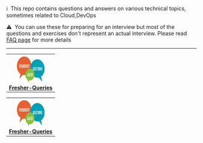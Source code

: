 :information_source: &nbsp;This repo contains questions and answers on various technical topics, sometimes related to Cloud,DevOps

:warning: &nbsp;You can use these for preparing for an interview but most of the questions and exercises don't represent an actual interview. Please read [FAQ page](faq.md) for more details

****

<!-- ALL-TOPICS-LIST:START -->
<!-- prettier-ignore-start -->
<!-- markdownlint-disable -->
<center>
<table>
  <tr>
    <td align="center"><a href="Fresher-Queries/README.md"><img src="images/fresher-questions.png" width="75x;" height="75px;" alt="Fresher-Queries"/><br /><b>Fresher-Queries</b></a></td>
  </tr>
</table>
</center>
<!-- markdownlint-enable -->
<!-- prettier-ignore-end -->
<!-- ALL-TOPICS-LIST:END -->

<!-- ALL-TOPICS-LIST:START -->
<!-- prettier-ignore-start -->
<!-- markdownlint-disable -->
<center>
<table>
  <tr>
    <td align="center"><a href="Fresher-Queries/README.md"><img src="images/fresher-questions.png" width="75x;" height="75px;" alt="Fresher-Queries"/><br /><b>Fresher-Queries</b></a></td>
  </tr>
</table>
</center>
<!-- markdownlint-enable -->
<!-- prettier-ignore-end -->
<!-- ALL-TOPICS-LIST:END -->